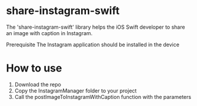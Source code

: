 # share-instagram-swift
The 'share-instagram-swift' library helps the iOS Swift developer to share an image with caption in Instagram.

Prerequisite
The Instagram application should be installed in the device

# How to use
1. Download the repo
2. Copy the InstagramManager folder to your project
3. Call the postImageToInstagramWithCaption function with the parameters


